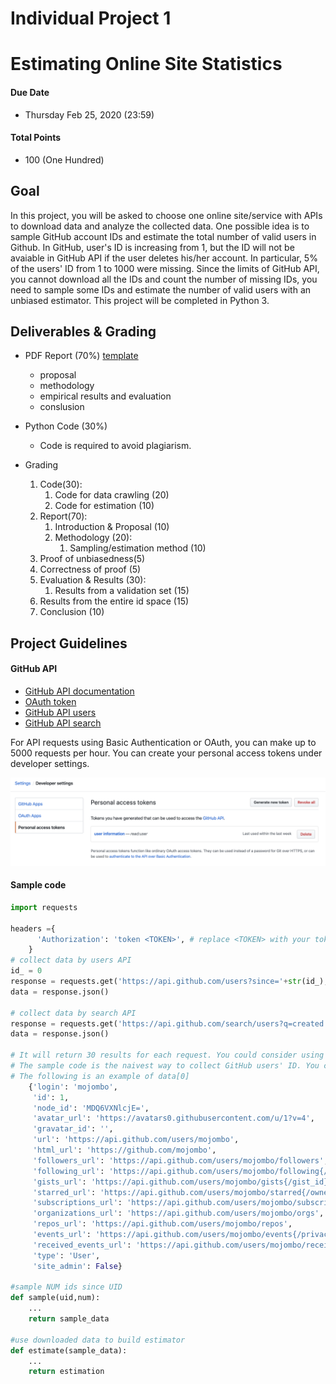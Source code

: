 # Individual Project 1
# Estimating Online Site Statistics
#### Due Date
* Thursday Feb 25, 2020 (23:59)

#### Total Points
* 100 (One Hundred)

## Goal
In this project, you will be asked to choose one online site/service with APIs to download data and analyze the collected data. One possible idea is to sample GitHub account IDs and estimate the total number of valid users in Github. In GitHub, user's ID is increasing from 1, but the ID will not be avaiable in GitHub API if the user deletes his/her account. In particular, 5% of the users' ID from 1 to 1000 were missing. Since the limits of GitHub API, you cannot download all the IDs and count the number of missing IDs, you need to sample some IDs and estimate the number of valid users with an unbiased estimator. This project will be completed in Python 3. 

## Deliverables & Grading
* PDF Report (70%) [template](https://www.acm.org/binaries/content/assets/publications/taps/acm_submission_template.docx)
	* proposal
	* methodology
	* empirical results and evaluation
	* conslusion
	
* Python Code (30%)
	* Code is required to avoid plagiarism.

* Grading
  1. Code(30):
     1. Code for data crawling (20)
     2. Code for estimation (10)
  2. Report(70):
     1. Introduction & Proposal (10)
     2. Methodology (20):
     	1. Sampling/estimation method (10) 
	2. Proof of unbiasedness(5) 
 	3. Correctness of proof (5)
     3. Evaluation & Results (30):
     	1. Results from a validation set (15)
	2. Results from the entire id space (15)
     4. Conclusion (10)


## Project Guidelines

#### GitHub API
* [GitHub API documentation](https://developer.github.com/v3/)
* [OAuth token](https://developer.github.com/v3/#oauth2-token-sent-in-a-header)
* [GitHub API users](https://developer.github.com/v3/users/)
* [GitHub API search](https://developer.github.com/v3/search/#search-users)

For API requests using Basic Authentication or OAuth, you can make up to 5000 requests per hour. You can create your personal access tokens under developer settings.
<p align="center">
<img src="token.png">
</p>

#### Sample code

```python
import requests

headers ={
      'Authorization': 'token <TOKEN>', # replace <TOKEN> with your token
    }
# collect data by users API
id_ = 0
response = requests.get('https://api.github.com/users?since='+str(id_),headers=headers)
data = response.json()

# collect data by search API
response = requests.get('https://api.github.com/search/users?q=created:<2020-01-14&created:>2020-01-13',headers=headers)
data = response.json()

# It will return 30 results for each request. You could consider using "for" loop to crawl more data.
# The sample code is the naivest way to collect GitHub users' ID. You can consider other ways to collect data.
# The following is an example of data[0]
    {'login': 'mojombo',
     'id': 1,
     'node_id': 'MDQ6VXNlcjE=',
     'avatar_url': 'https://avatars0.githubusercontent.com/u/1?v=4',
     'gravatar_id': '',
     'url': 'https://api.github.com/users/mojombo',
     'html_url': 'https://github.com/mojombo',
     'followers_url': 'https://api.github.com/users/mojombo/followers',
     'following_url': 'https://api.github.com/users/mojombo/following{/other_user}',
     'gists_url': 'https://api.github.com/users/mojombo/gists{/gist_id}',
     'starred_url': 'https://api.github.com/users/mojombo/starred{/owner}{/repo}',
     'subscriptions_url': 'https://api.github.com/users/mojombo/subscriptions',
     'organizations_url': 'https://api.github.com/users/mojombo/orgs',
     'repos_url': 'https://api.github.com/users/mojombo/repos',
     'events_url': 'https://api.github.com/users/mojombo/events{/privacy}',
     'received_events_url': 'https://api.github.com/users/mojombo/received_events',
     'type': 'User',
     'site_admin': False}
     
#sample NUM ids since UID    
def sample(uid,num):
    ...
    return sample_data
    
#use downloaded data to build estimator  
def estimate(sample_data):
    ...
    return estimation
```
